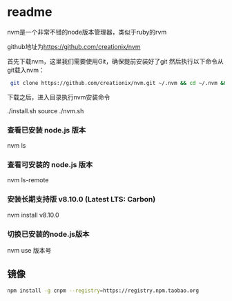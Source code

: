 # readme

nvm是一个非常不错的node版本管理器，类似于ruby的rvm

github地址为<https://github.com/creationix/nvm>

首先下载nvm，这里我们需要使用Git，确保提前安装好了git
然后执行以下命令从git载入nvm：

```bash
 git clone https://github.com/creationix/nvm.git ~/.nvm && cd ~/.nvm && git checkout \`git describe --abbrev=0 --tags\`  
```

下载之后，进入目录执行nvm安装命令

./install.sh
source ./nvm.sh

### 查看已安装 node.js 版本

nvm ls

### 查看可安装的 node.js 版本

nvm ls-remote

### 安装长期支持版 v8.10.0   (Latest LTS: Carbon)

nvm install v8.10.0

### 切换已安装的node.js版本

nvm use 版本号

## 镜像

```bash
npm install -g cnpm --registry=https://registry.npm.taobao.org
```
